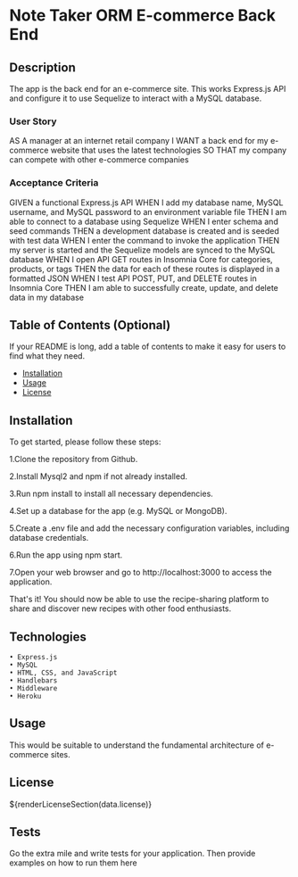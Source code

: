 # Note Taker ORM E-commerce Back End

## Description

The app is the back end for an e-commerce site. This works Express.js API and configure it to use Sequelize to interact with a MySQL database.

### User Story
AS A manager at an internet retail company
I WANT a back end for my e-commerce website that uses the latest technologies
SO THAT my company can compete with other e-commerce companies

### Acceptance Criteria
GIVEN a functional Express.js API
WHEN I add my database name, MySQL username, and MySQL password to an environment variable file
THEN I am able to connect to a database using Sequelize
WHEN I enter schema and seed commands
THEN a development database is created and is seeded with test data
WHEN I enter the command to invoke the application
THEN my server is started and the Sequelize models are synced to the MySQL database
WHEN I open API GET routes in Insomnia Core for categories, products, or tags
THEN the data for each of these routes is displayed in a formatted JSON
WHEN I test API POST, PUT, and DELETE routes in Insomnia Core
THEN I am able to successfully create, update, and delete data in my database

## Table of Contents (Optional)

If your README is long, add a table of contents to make it easy for users to find what they need.

- [Installation](#installation)
- [Usage](#usage)
- [License](#license)


## Installation

To get started, please follow these steps:

1.Clone the repository from Github.

2.Install Mysql2 and npm if not already installed.

3.Run npm install to install all necessary dependencies.

4.Set up a database for the app (e.g. MySQL or MongoDB).

5.Create a .env file and add the necessary configuration variables, including database credentials.

6.Run the app using npm start.

7.Open your web browser and go to http://localhost:3000 to access the application.

That's it! You should now be able to use the recipe-sharing platform to share and discover new recipes with other food enthusiasts.

## Technologies
	• Express.js
	• MySQL
	• HTML, CSS, and JavaScript
	• Handlebars
	• Middleware
    • Heroku 

## Usage

This would be suitable to understand the fundamental architecture of e-commerce sites.

## License
${renderLicenseSection(data.license)} 


## Tests

Go the extra mile and write tests for your application. Then provide examples on how to run them here
